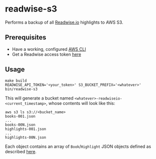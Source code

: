 # readwise-s3

Performs a backup of all [Readwise.io](https://readwise.io) highlights to AWS S3.

## Prerequisites

- Have a working, configured [AWS CLI](https://docs.aws.amazon.com/cli/latest/userguide/cli-chap-welcome.html)
- Get a Readwise access token [here](https://readwise.io/access_token)

## Usage

```shell
make build
READWISE_API_TOKEN='<your_token>' S3_BUCKET_PREFIX='<whatever>' bin/readwise-s3
```

This will generate a bucket named `<whatever>-readwiseio-<current_timestamp>`, whose contents will look like this:

```shell
aws s3 ls s3://<bucket_name>
books-001.json
...
books-00N.json
highlights-001.json
...
highlights-00N.json
```

Each object contains an array of `Book`/`Highlight` JSON objects defined as described [here](https://readwise.io/api_deets).
